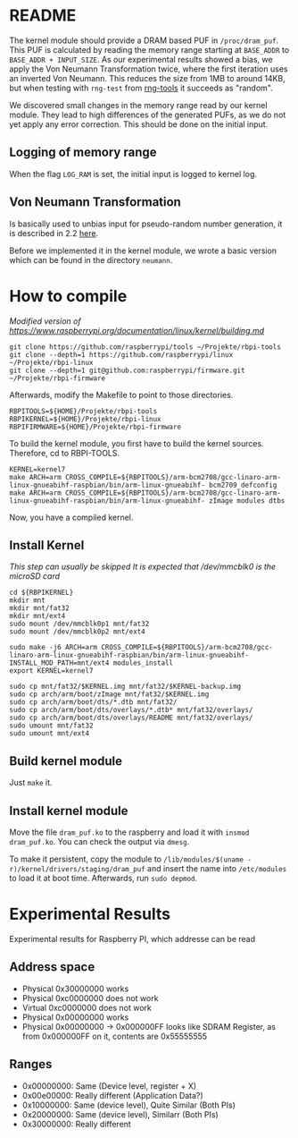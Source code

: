 # README
The kernel module should provide a DRAM based PUF in `/proc/dram_puf`.
This PUF is calculated by reading the memory range starting at `BASE_ADDR` to `BASE_ADDR + INPUT_SIZE`.
As our experimental results showed a bias, we apply the Von Neumann Transformation twice, where the first iteration uses an inverted Von Neumann.
This reduces the size from 1MB to around 14KB, but when testing with `rng-test` from [rng-tools](https://wiki.archlinux.org/index.php/Rng-tools) it succeeds as "random".

We discovered small changes in the memory range read by our kernel module.
They lead to high differences of the generated PUFs, as we do not yet apply any error correction.
This should be done on the initial input.

## Logging of memory range
When the flag `LOG_RAM` is set, the initial input is logged to kernel log.

## Von Neumann Transformation
Is basically used to unbias input for pseudo-random number generation, it is described in 2.2 [here](https://link.springer.com/content/pdf/10.1007%2F978-3-642-21040-2_12.pdf).

Before we implemented it in the kernel module, we wrote a basic version which can be found in the directory `neumann`.

# How to compile
*Modified version of https://www.raspberrypi.org/documentation/linux/kernel/building.md*

    git clone https://github.com/raspberrypi/tools ~/Projekte/rbpi-tools
    git clone --depth=1 https://github.com/raspberrypi/linux ~/Projekte/rbpi-linux
    git clone --depth=1 git@github.com:raspberrypi/firmware.git ~/Projekte/rbpi-firmware

Afterwards, modify the Makefile to point to those directories.

    RBPITOOLS=${HOME}/Projekte/rbpi-tools
    RBPIKERNEL=${HOME}/Projekte/rbpi-linux
    RBPIFIRMWARE=${HOME}/Projekte/rbpi-firmware

To build the kernel module, you first have to build the kernel sources.
Therefore, cd to RBPI-TOOLS.

    KERNEL=kernel7
    make ARCH=arm CROSS_COMPILE=${RBPITOOLS}/arm-bcm2708/gcc-linaro-arm-linux-gnueabihf-raspbian/bin/arm-linux-gnueabihf- bcm2709_defconfig
    make ARCH=arm CROSS_COMPILE=${RBPITOOLS}/arm-bcm2708/gcc-linaro-arm-linux-gnueabihf-raspbian/bin/arm-linux-gnueabihf- zImage modules dtbs

Now, you have a compiled kernel.

## Install Kernel
*This step can usually be skipped*
*It is expected that /dev/mmcblk0 is the microSD card*

    cd ${RBPIKERNEL}
    mkdir mnt
    mkdir mnt/fat32
    mkdir mnt/ext4
    sudo mount /dev/mmcblk0p1 mnt/fat32
    sudo mount /dev/mmcblk0p2 mnt/ext4

    sudo make -j6 ARCH=arm CROSS_COMPILE=${RBPITOOLS}/arm-bcm2708/gcc-linaro-arm-linux-gnueabihf-raspbian/bin/arm-linux-gnueabihf- INSTALL_MOD_PATH=mnt/ext4 modules_install
    export KERNEL=kernel7

    sudo cp mnt/fat32/$KERNEL.img mnt/fat32/$KERNEL-backup.img
    sudo cp arch/arm/boot/zImage mnt/fat32/$KERNEL.img
    sudo cp arch/arm/boot/dts/*.dtb mnt/fat32/
    sudo cp arch/arm/boot/dts/overlays/*.dtb* mnt/fat32/overlays/
    sudo cp arch/arm/boot/dts/overlays/README mnt/fat32/overlays/
    sudo umount mnt/fat32
    sudo umount mnt/ext4

## Build kernel module
Just `make` it.

## Install kernel module
Move the file `dram_puf.ko` to the raspberry and load it with `insmod dram_puf.ko`. You can check the output via `dmesg`.

To make it persistent, copy the module to `/lib/modules/$(uname -r)/kernel/drivers/staging/dram_puf` and insert the name into `/etc/modules` to load it at boot time. Afterwards, run `sudo depmod`.

# Experimental Results
Experimental results for Raspberry PI, which addresse can be read

## Address space
* Physical 0x30000000 works
* Physical 0xc0000000 does not work
* Virtual 0xc0000000 does not work
* Physical 0x00000000 works
* Physical 0x00000000 -> 0x000000FF looks like SDRAM Register, as from 0x000000FF on it, contents are 0x55555555

## Ranges
* 0x00000000: Same (Device level, register + X)
* 0x00e00000: Really different (Application Data?)
* 0x10000000: Same (device level), Quite Similar (Both PIs)
* 0x20000000: Same (device level), Similarr (Both PIs)
* 0x30000000: Really different
